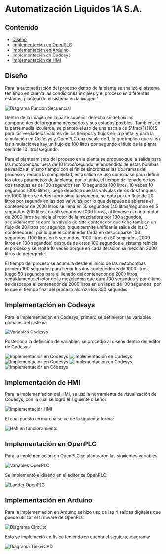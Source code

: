 # Automatización Liquidos 1A S.A.

## Contenido
  - [Diseño](#diseño)
  - [Implementación en OpenPLC](#implementación-en-openplc)
  - [Implementación en Arduino](#implementación-en-arduino)
  - [Implementación en Codesys](#implementación-en-codesys)
  - [Implementación de HMI](#implementación-de-hmi)

## Diseño
Para la automatización del proceso dentro de la planta se analizó el sistema teniendo en cuenta las condiciones iniciales y el proceso en diferentes estados, planteando el sistema en la imagen 1.

![Diagrama Función Secuencial](analisis.jpg)

Dentro de la imagen en la parte superior derecha se definió los componentes del programa necesarios y sus estados posibles. También, en la parte media izquierda, se planteó el uso de una escala de $\frac{1}{10}$ para los verdaderos valores de los tiempos y flujos en la planta, y para la simulación en Codesys y OpenPLC una escala de 1, lo que implica que si en las simulaciones hay un flujo de 100 litros por segundo el flujo de la planta sería de 10 litros/segundo.

Para el planteamiento del proceso en la planta se propuso que la salida para las motobombas fuera de 10 litros/segundo, el encendido de estas bombas se realiza al mismo tiempo con el fin de sincronizar las dos ramas del proceso y reducir la complejidad, esta salida se usó como base para definir los otros parametros de la planta, por lo tanto, el tiempo de llenado de los dos tanques es de 100 segundos (en 10 segundos 100 litros, 10 veces 10 segundos 1000 litros), luego debido a que las valvulas de los dos tanques de 1000 litros se deben abrir simultaneamente se opta por un flujo de 20 litros por segundo en las dos valvulas, por lo que después de abiertas el contenedor de 2000 litros se llena en 50 segundos (40 litros/segundo en 5 segundos 200 litros, en 50 segundos 2000 litros), al llenarse el contenedor de 2000 litros se inicia el rotor de la mezcladora por 100 segundos, seguidamente se abre la valvula de este contenedor que tiene también un flujo de 20 litros por segundo lo que permite unificar la salida de los 3 contenedores, por lo que el contenedor tarda en desocuparse 100 segundos, (100 litros en 5 segundos, 1000 litros en 50 segundos, 2000 litros en 100 segundos) después de estos 100 segundos el sistema reinicia el proceso y se repite 10 veces porque en cada iteración se mezclan 2000 litros de detergente.

El tiempo del proceso se acumula desde el inicio de las motobombas primero 100 segundos para llenar los dos contenedores de 1000 litros, luego 50 segundos para el llenado del contenedor de 2000 litros, seguidamente el rotor de la mezcladora que dura 100 segundos y por último se desocupa el contenedor de 2000 litros en un lapso de 100 segundos, por lo que el tiempo final del proceso alcanza los 350 segundos.

## Implementación en Codesys
Para la implementación en Codesys, primero se definieron las variables globales del sistema

![Variables Codesys](VarsCodesys.png)

Posterior a la definición de variables, se procedió al diseño dentro del editor de Codesys

![Implementación en Codesys](ladder1.png)
![Implementación en Codesys](ladder2.png)
![Implementación en Codesys](ladder3.png)
![Implementación en Codesys](ladder4.png)
![Implementación en Codesys](ladder5.png)
## Implementación de HMI
Para la implementación del HMI, se usó la herramienta de visualización de Codesys, con la cual se logró el siguiente diseño:

![Implementación HMI](HMI.png)

El cual puesto en marcha se ve de la siguienta forma:

![HMI en funcionamiento](implementacion_HMI.gif)

## Implementación en OpenPLC

Para la implementación en OpenPLC se plantearon las siguientes variables 

![Variables OpenPLC](VarsOpenPLC.jpeg)

Se implementó el diseño en el editor de OpenPLC:

![Ladder OpenPLC](Ladder_Prototipo_Arduino_page-0001.jpg)

## Implementación en Arduino

Para la implementación en Arduino se hizo uso de las 4 salidas digitales que puede utilizar el firmware de OpenPLC 

![Diagrama Circuito](Prototipo%20Arduino%20Dise%C3%B1o%20Circuito%20Electrico_page-0001.jpg)

Esto se implementó en físico teniendo en cuenta el siguiente diagrama: 

![Diagrama TinkerCAD](arduinoTinker.jpeg)
